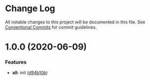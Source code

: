 # Change Log

All notable changes to this project will be documented in this file.
See [Conventional Commits](https://conventionalcommits.org) for commit guidelines.

# 1.0.0 (2020-06-09)


### Features

* **all:** init ([d94b10b](https://github.com/AgilityJin/agility-artifact/commit/d94b10bc97c0b959cae63b9a875ccf1954f26897))
